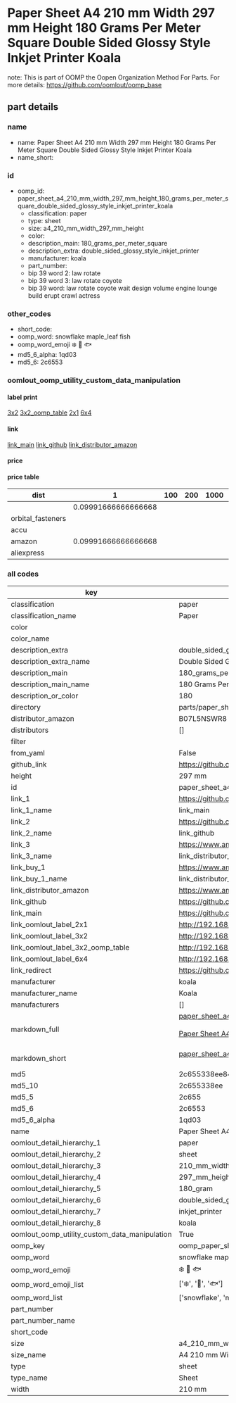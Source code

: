 # Paper Sheet A4 210 mm Width 297 mm Height 180 Grams Per Meter Square Double Sided Glossy Style Inkjet Printer Koala  

note: This is part of OOMP the Oopen Organization Method For Parts. For more details: https://github.com/oomlout/oomp_base

##  part details
  







### name
* name: Paper Sheet A4 210 mm Width 297 mm Height 180 Grams Per Meter Square Double Sided Glossy Style Inkjet Printer Koala
* name_short: 
### id
* oomp_id: paper_sheet_a4_210_mm_width_297_mm_height_180_grams_per_meter_square_double_sided_glossy_style_inkjet_printer_koala
  * classification: paper
  * type: sheet
  * size: a4_210_mm_width_297_mm_height
  * color: 
  * description_main: 180_grams_per_meter_square
  * description_extra: double_sided_glossy_style_inkjet_printer
  * manufacturer: koala
  * part_number: 
  * bip 39 word 2: law rotate
  * bip 39 word 3: law rotate coyote
  * bip 39 word: law rotate coyote wait design volume engine lounge build erupt crawl actress

### other_codes
* short_code: 
* oomp_word: snowflake maple_leaf fish
* oomp_word_emoji :snowflake: :maple_leaf: :fish:
* md5_6_alpha: 1qd03
* md5_6: 2c6553






### oomlout_oomp_utility_custom_data_manipulation
#### label print
[3x2](http://192.168.1.245:1112/?label=oomp%201qd03)
[3x2_oomp_table](http://192.168.1.108:1112/?label=oomp%201qd03)
[2x1](http://192.168.1.242:1112/?label=oomp%201qd03)
[6x4](http://192.168.1.55:1112/?label=oomp%201qd03)    

#### link

[link_main](https://github.com/oomlout/oomlout_oomp_version_1_messy/tree/main/parts/paper_sheet_a4_210_mm_width_297_mm_height_180_grams_per_meter_square_double_sided_glossy_style_inkjet_printer_koala) [link_github](https://github.com/oomlout/oomlout_oomp_version_1_messy/tree/main/parts/paper_sheet_a4_210_mm_width_297_mm_height_180_grams_per_meter_square_double_sided_glossy_style_inkjet_printer_koala) [link_distributor_amazon](https://www.amazon.co.uk/dp/B07L5NSWR8)                            

#### price

#### price table
| dist | 1 | 100 | 200 | 1000 | 10000 |
|------|---|-----|-----|------|-------|
|  | 0.09991666666666668 |  |  |  |  |
| orbital_fasteners |  |  |  |  |  | 
| accu |  |  |  |  |  | 
| amazon | 0.09991666666666668 |  |  |  |  | 
| aliexpress |  |  |  |  |  | 














### all codes 
| key | value |  
| --- | --- |  
| classification | paper |  
| classification_name | Paper |  
| color |  |  
| color_name |  |  
| description_extra | double_sided_glossy_style_inkjet_printer |  
| description_extra_name | Double Sided Glossy Style Inkjet Printer |  
| description_main | 180_grams_per_meter_square |  
| description_main_name | 180 Grams Per Meter Square |  
| description_or_color | 180 |  
| directory | parts/paper_sheet_a4_210_mm_width_297_mm_height_180_grams_per_meter_square_double_sided_glossy_style_inkjet_printer_koala |  
| distributor_amazon | B07L5NSWR8 |  
| distributors | [] |  
| filter |  |  
| from_yaml | False |  
| github_link | https://github.com/oomlout/oomlout_oomp_part_src/tree/main/parts/paper_sheet_a4_210_mm_width_297_mm_height_180_grams_per_meter_square_double_sided_glossy_style_inkjet_printer_koala |  
| height | 297 mm |  
| id | paper_sheet_a4_210_mm_width_297_mm_height_180_grams_per_meter_square_double_sided_glossy_style_inkjet_printer_koala |  
| link_1 | https://github.com/oomlout/oomlout_oomp_version_1_messy/tree/main/parts/paper_sheet_a4_210_mm_width_297_mm_height_180_grams_per_meter_square_double_sided_glossy_style_inkjet_printer_koala |  
| link_1_name | link_main |  
| link_2 | https://github.com/oomlout/oomlout_oomp_version_1_messy/tree/main/parts/paper_sheet_a4_210_mm_width_297_mm_height_180_grams_per_meter_square_double_sided_glossy_style_inkjet_printer_koala |  
| link_2_name | link_github |  
| link_3 | https://www.amazon.co.uk/dp/B07L5NSWR8 |  
| link_3_name | link_distributor_amazon |  
| link_buy_1 | https://www.amazon.co.uk/dp/B07L5NSWR8 |  
| link_buy_1_name | link_distributor_amazon |  
| link_distributor_amazon | https://www.amazon.co.uk/dp/B07L5NSWR8 |  
| link_github | https://github.com/oomlout/oomlout_oomp_version_1_messy/tree/main/parts/paper_sheet_a4_210_mm_width_297_mm_height_180_grams_per_meter_square_double_sided_glossy_style_inkjet_printer_koala |  
| link_main | https://github.com/oomlout/oomlout_oomp_version_1_messy/tree/main/parts/paper_sheet_a4_210_mm_width_297_mm_height_180_grams_per_meter_square_double_sided_glossy_style_inkjet_printer_koala |  
| link_oomlout_label_2x1 | http://192.168.1.242:1112/?label=oomp%201qd03 |  
| link_oomlout_label_3x2 | http://192.168.1.245:1112/?label=oomp%201qd03 |  
| link_oomlout_label_3x2_oomp_table | http://192.168.1.108:1112/?label=oomp%201qd03 |  
| link_oomlout_label_6x4 | http://192.168.1.55:1112/?label=oomp%201qd03 |  
| link_redirect | https://github.com/oomlout/oomlout_oomp_version_1_messy/tree/main/parts/paper_sheet_a4_210_mm_width_297_mm_height_180_grams_per_meter_square_double_sided_glossy_style_inkjet_printer_koala |  
| manufacturer | koala |  
| manufacturer_name | Koala |  
| manufacturers | [] |  
| markdown_full | [paper_sheet_a4_210_mm_width_297_mm_height_180_grams_per_meter_square_double_sided_glossy_style_inkjet_printer_koala](none)<br>[](none)<br>[Paper Sheet A4 210 Mm Width 297 Mm Height 180 Grams Per Meter Square Double Sided Glossy Style Inkjet Printer Koala](none)<br><br> |  
| markdown_short | [paper_sheet_a4_210_mm_width_297_mm_height_180_grams_per_meter_square_double_sided_glossy_style_inkjet_printer_koala](none)<br><br> |  
| md5 | 2c655338ee84494fd71def66636f0bef |  
| md5_10 | 2c655338ee |  
| md5_5 | 2c655 |  
| md5_6 | 2c6553 |  
| md5_6_alpha | 1qd03 |  
| name | Paper Sheet A4 210 mm Width 297 mm Height 180 Grams Per Meter Square Double Sided Glossy Style Inkjet Printer Koala |  
| oomlout_detail_hierarchy_1 | paper |  
| oomlout_detail_hierarchy_2 | sheet |  
| oomlout_detail_hierarchy_3 | 210_mm_width |  
| oomlout_detail_hierarchy_4 | 297_mm_height |  
| oomlout_detail_hierarchy_5 | 180_gram |  
| oomlout_detail_hierarchy_6 | double_sided_glossy_style |  
| oomlout_detail_hierarchy_7 | inkjet_printer |  
| oomlout_detail_hierarchy_8 | koala |  
| oomlout_oomp_utility_custom_data_manipulation | True |  
| oomp_key | oomp_paper_sheet_a4_210_mm_width_297_mm_height_180_grams_per_meter_square_double_sided_glossy_style_inkjet_printer_koala |  
| oomp_word | snowflake maple_leaf fish |  
| oomp_word_emoji | :snowflake: :maple_leaf: :fish: |  
| oomp_word_emoji_list | [':snowflake:', ':maple_leaf:', ':fish:'] |  
| oomp_word_list | ['snowflake', 'maple_leaf', 'fish'] |  
| part_number |  |  
| part_number_name |  |  
| short_code |  |  
| size | a4_210_mm_width_297_mm_height |  
| size_name | A4 210 mm Width 297 mm Height |  
| type | sheet |  
| type_name | Sheet |  
| width | 210 mm |  
